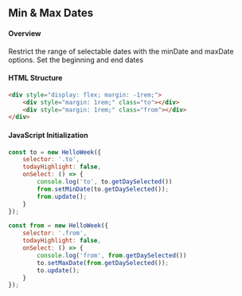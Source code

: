 ## Min & Max Dates

#### Overview
Restrict the range of selectable dates with the minDate and maxDate options. Set the beginning and end dates

#### HTML Structure
```html
<div style="display: flex; margin: -1rem;">
    <div style="margin: 1rem;" class="to"></div>
    <div style="margin: 1rem;" class="from"></div>
</div>
```

#### JavaScript Initialization
```js
const to = new HelloWeek({
    selector: '.to',
    todayHighlight: false,
    onSelect: () => {
        console.log('to', to.getDaySelected())
        from.setMinDate(to.getDaySelected());
        from.update();
    }
});

const from = new HelloWeek({
    selector: '.from',
    todayHighlight: false,
    onSelect: () => {
        console.log('from', from.getDaySelected())
        to.setMaxDate(from.getDaySelected());
        to.update();
    }
});
```
